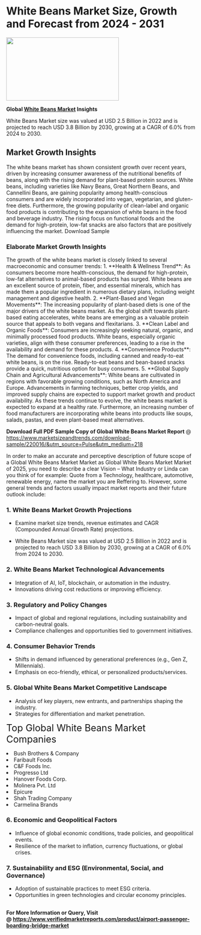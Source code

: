 <H1>White Beans Market Size, Growth and Forecast from 2024 - 2031</H1><img class="aligncenter size-medium wp-image-584254" src="https://thirdeyenews.in/wp-content/uploads/2024/09/Global-Market-Research-300x168.jpeg" alt="" width="300" height="168" /><p><strong>Global&nbsp;<a href="https://www.marketsizeandtrends.com/download-sample/220016/&amp;utm_source=Pulse&amp;utm_medium=218">White Beans Market</a> Insights</strong></p><p>White Beans Market size was valued at USD 2.5 Billion in 2022 and is projected to reach USD 3.8 Billion by 2030, growing at a CAGR of 6.0% from 2024 to 2030.</p><p><h2>Market Growth Insights</h2> The white beans market has shown consistent growth over recent years, driven by increasing consumer awareness of the nutritional benefits of beans, along with the rising demand for plant-based protein sources. White beans, including varieties like Navy Beans, Great Northern Beans, and Cannellini Beans, are gaining popularity among health-conscious consumers and are widely incorporated into vegan, vegetarian, and gluten-free diets. Furthermore, the growing popularity of clean-label and organic food products is contributing to the expansion of white beans in the food and beverage industry. The rising focus on functional foods and the demand for high-protein, low-fat snacks are also factors that are positively influencing the market. Download Sample <h3>Elaborate Market Growth Insights</h3> The growth of the white beans market is closely linked to several macroeconomic and consumer trends: 1. **Health & Wellness Trend**: As consumers become more health-conscious, the demand for high-protein, low-fat alternatives to animal-based products has surged. White beans are an excellent source of protein, fiber, and essential minerals, which has made them a popular ingredient in numerous dietary plans, including weight management and digestive health. 2. **Plant-Based and Vegan Movements**: The increasing popularity of plant-based diets is one of the major drivers of the white beans market. As the global shift towards plant-based eating accelerates, white beans are emerging as a valuable protein source that appeals to both vegans and flexitarians. 3. **Clean Label and Organic Foods**: Consumers are increasingly seeking natural, organic, and minimally processed food products. White beans, especially organic varieties, align with these consumer preferences, leading to a rise in the availability and demand for these products. 4. **Convenience Products**: The demand for convenience foods, including canned and ready-to-eat white beans, is on the rise. Ready-to-eat beans and bean-based snacks provide a quick, nutritious option for busy consumers. 5. **Global Supply Chain and Agricultural Advancements**: White beans are cultivated in regions with favorable growing conditions, such as North America and Europe. Advancements in farming techniques, better crop yields, and improved supply chains are expected to support market growth and product availability. As these trends continue to evolve, the white beans market is expected to expand at a healthy rate. Furthermore, an increasing number of food manufacturers are incorporating white beans into products like soups, salads, pastas, and even plant-based meat alternatives. </p><p><span class=""><strong>Download Full PDF Sample Copy of Global White Beans Market Report</strong> @ <a href="https://www.marketsizeandtrends.com/download-sample/220016/&amp;utm_source=Pulse&amp;utm_medium=218" target="_blank">https://www.marketsizeandtrends.com/download-sample/220016/&amp;utm_source=Pulse&amp;utm_medium=218</a></span></p><p>In order to make an accurate and perceptive description of future scope of a Global&nbsp;White Beans Market Market as Global&nbsp;White Beans Market Market of 2025, you need to describe a clear Vision &ndash; What Industry or Linda can you think of for example: Quote from a Technology, healthcare, automotive, renewable energy, name the market you are Reffering to. However, some general trends and factors usually impact market reports and their future outlook include:</p><h3>1.&nbsp;<strong>White Beans Market Growth Projections</strong></h3><ul><li>Examine market size trends, revenue estimates and CAGR (Compounded Annual Growth Rate) projections.</li><li><p>White Beans Market size was valued at USD 2.5 Billion in 2022 and is projected to reach USD 3.8 Billion by 2030, growing at a CAGR of 6.0% from 2024 to 2030.</p></li></ul><h3>2.&nbsp;<strong>White Beans Market Technological Advancements</strong></h3><ul><li>Integration of AI, IoT, blockchain, or automation in the industry.</li><li>Innovations driving cost reductions or improving efficiency.</li></ul><h3>3.&nbsp;<strong>Regulatory and Policy Changes</strong></h3><ul><li>Impact of global and regional regulations, including sustainability and carbon-neutral goals.</li><li>Compliance challenges and opportunities tied to government initiatives.</li></ul><h3>4.&nbsp;<strong>Consumer Behavior Trends</strong></h3><ul><li>Shifts in demand influenced by generational preferences (e.g., Gen Z, Millennials).</li><li>Emphasis on eco-friendly, ethical, or personalized products/services.</li></ul><h3>5.&nbsp;<strong>Global White Beans Market Competitive Landscape</strong></h3><ul><li>Analysis of key players, new entrants, and partnerships shaping the industry.</li><li>Strategies for differentiation and market penetration.</li></ul><p data-pm-slice="1 1 []"><span style="color: inherit; font-family: inherit; font-size: 25px;">Top Global White Beans Market Companies</span></p><div class="" data-test-id=""><p><li>Bush Brothers & Company</li><li> Faribault Foods</li><li> C&F Foods Inc.</li><li> Progresso Ltd</li><li> Hanover Foods Corp.</li><li> Molinera Pvt. Ltd</li><li> Epicure</li><li> Shah Trading Company</li><li> Carmelina Brands</li></p></div><h3>6.&nbsp;<strong>Economic and Geopolitical Factors</strong></h3><ul><li>Influence of global economic conditions, trade policies, and geopolitical events.</li><li>Resilience of the market to inflation, currency fluctuations, or global crises.</li></ul><h3>7.&nbsp;<strong>Sustainability and ESG (Environmental, Social, and Governance)</strong></h3><ul><li>Adoption of sustainable practices to meet ESG criteria.</li><li>Opportunities in green technologies and circular economy principles.</li></ul><h2><strong style="font-size: 14px;">For More Information or Query, Visit @&nbsp;</strong><a style="background-color: #ffffff; font-size: 14px;" href="https://www.marketsizeandtrends.com/report/white-beans-market/" target="_blank">https://www.verifiedmarketreports.com/product/airport-passenger-boarding-bridge-market</a></h2>
